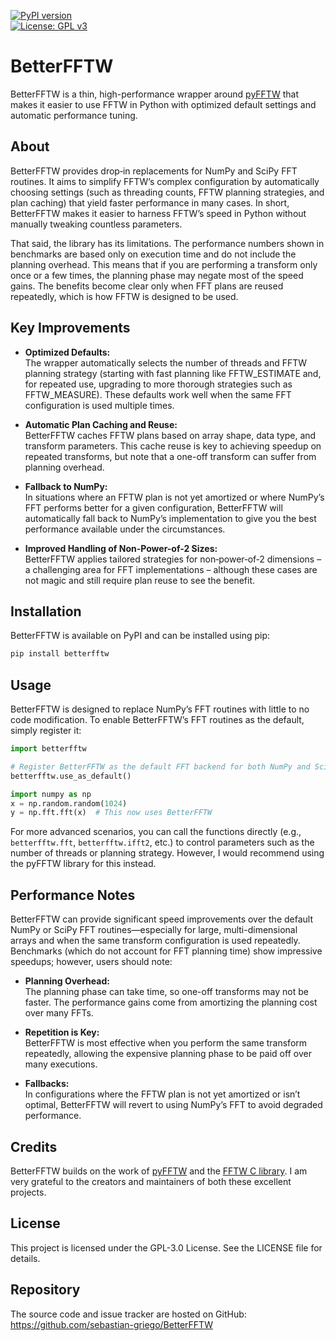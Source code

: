 [![PyPI version](https://badge.fury.io/py/betterfftw.svg)](https://badge.fury.io/py/betterfftw)  
[![License: GPL v3](https://img.shields.io/badge/License-GPLv3-blue.svg)](https://www.gnu.org/licenses/gpl-3.0)

# BetterFFTW

BetterFFTW is a thin, high-performance wrapper around [pyFFTW](https://github.com/pyFFTW/pyFFTW) that makes it easier to use FFTW in Python with optimized default settings and automatic performance tuning.

## About

BetterFFTW provides drop‑in replacements for NumPy and SciPy FFT routines. It aims to simplify FFTW’s complex configuration by automatically choosing settings (such as threading counts, FFTW planning strategies, and plan caching) that yield faster performance in many cases. In short, BetterFFTW makes it easier to harness FFTW’s speed in Python without manually tweaking countless parameters.

That said, the library has its limitations. The performance numbers shown in benchmarks are based only on execution time and do not include the planning overhead. This means that if you are performing a transform only once or a few times, the planning phase may negate most of the speed gains. The benefits become clear only when FFT plans are reused repeatedly, which is how FFTW is designed to be used.

## Key Improvements

- **Optimized Defaults:**  
  The wrapper automatically selects the number of threads and FFTW planning strategy (starting with fast planning like FFTW_ESTIMATE and, for repeated use, upgrading to more thorough strategies such as FFTW_MEASURE). These defaults work well when the same FFT configuration is used multiple times.

- **Automatic Plan Caching and Reuse:**  
  BetterFFTW caches FFTW plans based on array shape, data type, and transform parameters. This cache reuse is key to achieving speedup on repeated transforms, but note that a one-off transform can suffer from planning overhead.

- **Fallback to NumPy:**  
  In situations where an FFTW plan is not yet amortized or where NumPy’s FFT performs better for a given configuration, BetterFFTW will automatically fall back to NumPy’s implementation to give you the best performance available under the circumstances.

- **Improved Handling of Non-Power-of-2 Sizes:**  
  BetterFFTW applies tailored strategies for non‑power‑of‑2 dimensions – a challenging area for FFT implementations – although these cases are not magic and still require plan reuse to see the benefit.

## Installation

BetterFFTW is available on PyPI and can be installed using pip:

```bash
pip install betterfftw
```

## Usage

BetterFFTW is designed to replace NumPy’s FFT routines with little to no code modification. To enable BetterFFTW’s FFT routines as the default, simply register it:

```python
import betterfftw

# Register BetterFFTW as the default FFT backend for both NumPy and SciPy
betterfftw.use_as_default()

import numpy as np
x = np.random.random(1024)
y = np.fft.fft(x)  # This now uses BetterFFTW
```

For more advanced scenarios, you can call the functions directly (e.g., `betterfftw.fft`, `betterfftw.ifft2`, etc.) to control parameters such as the number of threads or planning strategy. However, I would recommend using the pyFFTW library for this instead.

## Performance Notes

BetterFFTW can provide significant speed improvements over the default NumPy or SciPy FFT routines—especially for large, multi-dimensional arrays and when the same transform configuration is used repeatedly. Benchmarks (which do not account for FFT planning time) show impressive speedups; however, users should note:

- **Planning Overhead:**  
  The planning phase can take time, so one-off transforms may not be faster. The performance gains come from amortizing the planning cost over many FFTs.

- **Repetition is Key:**  
  BetterFFTW is most effective when you perform the same transform repeatedly, allowing the expensive planning phase to be paid off over many executions.

- **Fallbacks:**  
  In configurations where the FFTW plan is not yet amortized or isn’t optimal, BetterFFTW will revert to using NumPy’s FFT to avoid degraded performance.

## Credits

BetterFFTW builds on the work of [pyFFTW](https://github.com/pyFFTW/pyFFTW) and the [FFTW C library](http://www.fftw.org/). I am very grateful to the creators and maintainers of both these excellent projects.

## License

This project is licensed under the GPL-3.0 License. See the LICENSE file for details.

## Repository

The source code and issue tracker are hosted on GitHub:  
https://github.com/sebastian-griego/BetterFFTW